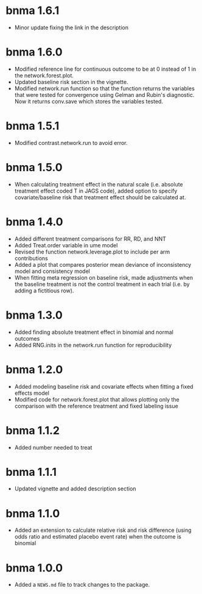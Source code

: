 # bnma 1.6.1

* Minor update fixing the link in the description

# bnma 1.6.0

* Modified reference line for continuous outcome to be at 0 instead of 1 in the network.forest.plot.
* Updated baseline risk section in the vignette.
* Modified network.run function so that the function returns the variables that were tested for convergence using Gelman and Rubin's diagnostic. Now it returns conv.save which stores the variables tested.

# bnma 1.5.1

* Modified contrast.network.run to avoid error.

# bnma 1.5.0

* When calculating treatment effect in the natural scale (i.e. absolute treatment effect coded T in JAGS code), added option to specify covariate/baseline risk that treatment effect should be calculated at.

# bnma 1.4.0

* Added different treatment comparisons for RR, RD, and NNT
* Added Treat.order variable in ume model
* Revised the function network.leverage.plot to include per arm contributions
* Added a plot that compares posterior mean deviance of inconsistency model and consistency model
* When fitting meta regression on baseline risk, made adjustments when the baseline treatment is not the control treatment in each trial (i.e. by adding a fictitious row).

# bnma 1.3.0

* Added finding absolute treatment effect in binomial and normal outcomes
* Added RNG.inits in the network.run function for reproducibility

# bnma 1.2.0

* Added modeling baseline risk and covariate effects when fitting a fixed effects model
* Modified code for network.forest.plot that allows plotting only the comparison with the reference treatment and fixed labeling issue

# bnma 1.1.2

* Added number needed to treat

# bnma 1.1.1

* Updated vignette and added description section

# bnma 1.1.0

* Added an extension to calculate relative risk and risk difference (using odds ratio and estimated placebo event rate) when the outcome is binomial

# bnma 1.0.0

* Added a `NEWS.md` file to track changes to the package.

